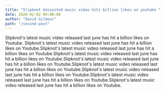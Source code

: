 ```yaml
---
title: "Slipknot Unsainted music video hits billion likes on youtube "
date: 2020-02-02 09:00:00
author: "David Gilmour"
path: "/second-post"
---
```


Slipknot's latest music video released last june has hit a billion likes on Youtube. Slipknot's latest music video released last june has hit a billion likes on Youtube.Slipknot's latest music video released last june has hit a billion likes on Youtube.Slipknot's latest music video released last june has hit a billion likes on Youtube.Slipknot's latest music video released last june has hit a billion likes on Youtube.Slipknot's latest music video released last june has hit a billion likes on Youtube.Slipknot's latest music video released last june has hit a billion likes on Youtube.Slipknot's latest music video released last june has hit a billion likes on Youtube.Slipknot's latest music video released last june has hit a billion likes on Youtube.
